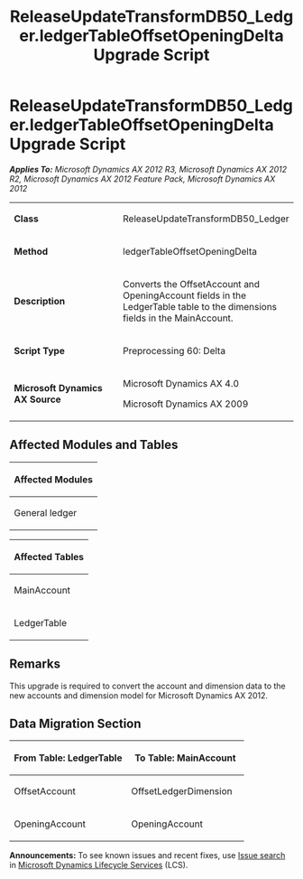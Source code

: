 ﻿---
title: ReleaseUpdateTransformDB50_Ledger.ledgerTableOffsetOpeningDelta Upgrade Script
TOCTitle: ReleaseUpdateTransformDB50_Ledger.ledgerTableOffsetOpeningDelta Upgrade Script
ms:assetid: 22d59fba-0438-c44f-03e8-e9de5f041e5b
ms:mtpsurl: https://msdn.microsoft.com/en-us/library/JJ684965(v=AX.60)
ms:contentKeyID: 49707168
ms.date: 05/18/2015
mtps_version: v=AX.60
---

# ReleaseUpdateTransformDB50\_Ledger.ledgerTableOffsetOpeningDelta Upgrade Script 


_**Applies To:** Microsoft Dynamics AX 2012 R3, Microsoft Dynamics AX 2012 R2, Microsoft Dynamics AX 2012 Feature Pack, Microsoft Dynamics AX 2012_

<table>
<colgroup>
<col style="width: 50%" />
<col style="width: 50%" />
</colgroup>
<tbody>
<tr class="odd">
<td><p><strong>Class</strong></p></td>
<td><p>ReleaseUpdateTransformDB50_Ledger</p></td>
</tr>
<tr class="even">
<td><p><strong>Method</strong></p></td>
<td><p>ledgerTableOffsetOpeningDelta</p></td>
</tr>
<tr class="odd">
<td><p><strong>Description</strong></p></td>
<td><p>Converts the OffsetAccount and OpeningAccount fields in the LedgerTable table to the dimensions fields in the MainAccount.</p></td>
</tr>
<tr class="even">
<td><p><strong>Script Type</strong></p></td>
<td><p>Preprocessing 60: Delta</p></td>
</tr>
<tr class="odd">
<td><p><strong>Microsoft Dynamics AX Source</strong></p></td>
<td><p>Microsoft Dynamics AX 4.0</p>
<p>Microsoft Dynamics AX 2009</p></td>
</tr>
</tbody>
</table>


## Affected Modules and Tables

<table>
<colgroup>
<col style="width: 100%" />
</colgroup>
<thead>
<tr class="header">
<th><p>Affected Modules</p></th>
</tr>
</thead>
<tbody>
<tr class="odd">
<td><p>General ledger</p></td>
</tr>
</tbody>
</table>


<table>
<colgroup>
<col style="width: 100%" />
</colgroup>
<thead>
<tr class="header">
<th><p>Affected Tables</p></th>
</tr>
</thead>
<tbody>
<tr class="odd">
<td><p>MainAccount</p></td>
</tr>
<tr class="even">
<td><p>LedgerTable</p></td>
</tr>
</tbody>
</table>


## Remarks

This upgrade is required to convert the account and dimension data to the new accounts and dimension model for Microsoft Dynamics AX 2012.

## Data Migration Section

<table>
<colgroup>
<col style="width: 50%" />
<col style="width: 50%" />
</colgroup>
<thead>
<tr class="header">
<th><p>From Table: LedgerTable</p></th>
<th><p>To Table: MainAccount</p></th>
</tr>
</thead>
<tbody>
<tr class="odd">
<td><p>OffsetAccount</p></td>
<td><p>OffsetLedgerDimension</p></td>
</tr>
<tr class="even">
<td><p>OpeningAccount</p></td>
<td><p>OpeningAccount</p></td>
</tr>
</tbody>
</table>

  
**Announcements:** To see known issues and recent fixes, use [Issue search](http://go.microsoft.com/fwlink/?linkid=389258) in [Microsoft Dynamics Lifecycle Services](http://go.microsoft.com/fwlink/?linkid=306505) (LCS).


